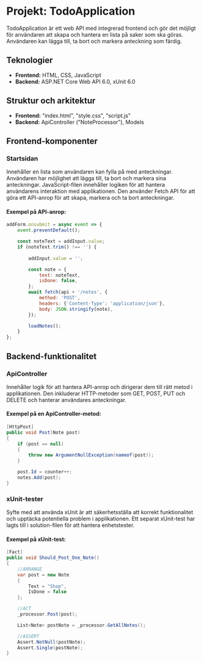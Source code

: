 # Projekt: TodoApplication

TodoApplication är ett web API med integrerad frontend och gör det möjligt för användaren att skapa och hantera en lista på saker som ska göras. Användaren kan lägga till, ta bort och markera anteckning som färdig.

## Teknologier

- **Frontend:** HTML, CSS, JavaScript
- **Backend:** ASP.NET Core Web API 6.0, xUnit 6.0

## Struktur och arkitektur

- **Frontend:** "index.html", "style.css", "script.js"
- **Backend:** ApiController ("NoteProcessor"), Models

## Frontend-komponenter

### Startsidan

Innehåller en lista som användaren kan fylla på med anteckningar. Användaren har möjlighet att lägga till, ta bort och markera sina anteckningar. JavaScript-filen innehåller logiken för att hantera användarens interaktion med applikationen. Den använder Fetch API för att göra ett API-anrop för att skapa, markera och ta bort anteckningar.

#### Exempel på API-anrop:

```javascript
addForm.onsubmit = async event => {
    event.preventDefault();

    const noteText = addInput.value;
    if (noteText.trim() !== '') {
        
        addInput.value = '';

        const note = {
            text: noteText,
            isDone: false,
        };
        await fetch(api + '/notes', {
            method: 'POST',
            headers: {'Content-Type': 'application/json'},
            body: JSON.stringify(note),
        });

        loadNotes();
    }
};
```

## Backend-funktionalitet

### ApiController

Innehåller logik för att hantera API-anrop och dirigerar dem till rätt metod i applikationen. Den inkluderar HTTP-metoder som GET, POST, PUT och DELETE och hanterar användares anteckningar.

#### Exempel på en ApiController-metod:

```csharp
[HttpPost]
public void Post(Note post)
{
    if (post == null)
    {
        throw new ArgumentNullException(nameof(post));
    }

    post.Id = counter++;
    notes.Add(post);
}
````
### xUnit-tester
Syfte med att använda xUnit är att säkerhetsställa att korrekt funktionalitet och upptäcka potentiella problem i applikationen. Ett separat xUnit-test har lagts till i solution-filen för att hantera enhetstester.

#### Exempel på xUnit-test:

```csharp
[Fact]
public void Should_Post_One_Note()
{
	//ARRANGE
	var post = new Note
	{
		Text = "Shop",
		IsDone = false
	};

	//ACT
	_processor.Post(post);

	List<Note> postNote = _processor.GetAllNotes();

	//ASSERT
	Assert.NotNull(postNote);
	Assert.Single(postNote);
}

